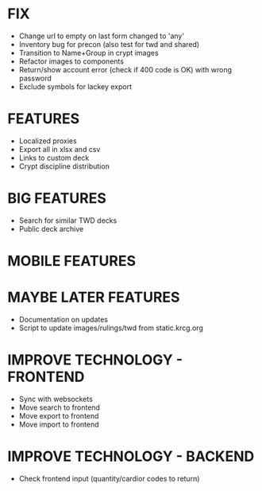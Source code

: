 # FIX
* Change url to empty on last form changed to 'any'
* Inventory bug for precon (also test for twd and shared)
* Transition to Name+Group in crypt images
* Refactor images to components
* Return/show account error (check if 400 code is OK) with wrong password
* Exclude symbols for lackey export

# FEATURES
* Localized proxies
* Export all in xlsx and csv
* Links to custom deck
* Crypt discipline distribution

# BIG FEATURES
* Search for similar TWD decks
* Public deck archive

# MOBILE FEATURES

# MAYBE LATER FEATURES
* Documentation on updates
* Script to update images/rulings/twd from static.krcg.org

# IMPROVE TECHNOLOGY - FRONTEND
* Sync with websockets
* Move search to frontend
* Move export to frontend
* Move import to frontend

# IMPROVE TECHNOLOGY - BACKEND
* Check frontend input (quantity/cardior codes to return)
